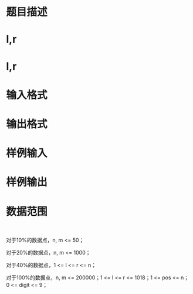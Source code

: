 

# 题目描述



# l,r



# l,r



# 输入格式



# 输出格式



# 样例输入



# 样例输出



# 数据范围


<p>
<br/>
</p>
<p>
对于10%的数据点，n, m &lt;= 50；
</p>
<p>
对于20%的数据点，n, m &lt;= 1000；
</p>
<p>
对于40%的数据点，1 &lt;= l &lt;= r &lt;= n；
</p>
<p>
对于100%的数据点，n, m &lt;= 200000；1 &lt;= l &lt;= r &lt;= 1018；1 &lt;= pos &lt;= n；0 &lt;= digit &lt;= 9；
</p>
